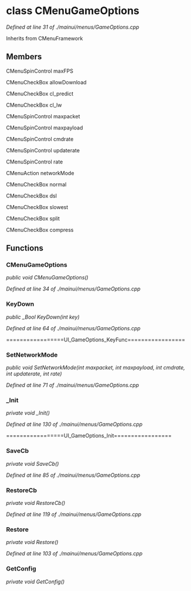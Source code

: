# class CMenuGameOptions

*Defined at line 31 of ./mainui/menus/GameOptions.cpp*

Inherits from CMenuFramework



## Members

CMenuSpinControl maxFPS

CMenuCheckBox allowDownload

CMenuCheckBox cl_predict

CMenuCheckBox cl_lw

CMenuSpinControl maxpacket

CMenuSpinControl maxpayload

CMenuSpinControl cmdrate

CMenuSpinControl updaterate

CMenuSpinControl rate

CMenuAction networkMode

CMenuCheckBox normal

CMenuCheckBox dsl

CMenuCheckBox slowest

CMenuCheckBox split

CMenuCheckBox compress



## Functions

### CMenuGameOptions

*public void CMenuGameOptions()*

*Defined at line 34 of ./mainui/menus/GameOptions.cpp*

### KeyDown

*public _Bool KeyDown(int key)*

*Defined at line 64 of ./mainui/menus/GameOptions.cpp*

=================UI_GameOptions_KeyFunc=================

### SetNetworkMode

*public void SetNetworkMode(int maxpacket, int maxpayload, int cmdrate, int updaterate, int rate)*

*Defined at line 71 of ./mainui/menus/GameOptions.cpp*

### _Init

*private void _Init()*

*Defined at line 130 of ./mainui/menus/GameOptions.cpp*

=================UI_GameOptions_Init=================

### SaveCb

*private void SaveCb()*

*Defined at line 85 of ./mainui/menus/GameOptions.cpp*

### RestoreCb

*private void RestoreCb()*

*Defined at line 119 of ./mainui/menus/GameOptions.cpp*

### Restore

*private void Restore()*

*Defined at line 103 of ./mainui/menus/GameOptions.cpp*

### GetConfig

*private void GetConfig()*



